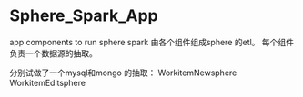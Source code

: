 # Sphere_Spark_App
app components to run sphere spark
由各个组件组成sphere 的etl。
每个组件负责一个数据源的抽取。

分别试做了一个mysql和mongo 的抽取：
WorkitemNewsphere
WorkitemEditsphere
